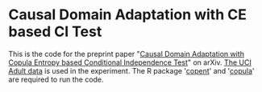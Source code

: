 # Causal Domain Adaptation with CE based CI Test
This is the code for the preprint paper "[Causal Domain Adaptation with Copula Entropy based Conditional Independence Test](https://arxiv.org/abs/2202.13482)" on arXiv. [The UCI Adult data](https://archive.ics.uci.edu/ml/datasets/Adult) is used in the experiment. The R package '[copent](https://cran.r-project.org/package=copent)' and '[copula](https://cran.r-project.org/package=copula)' are required to run the code.
